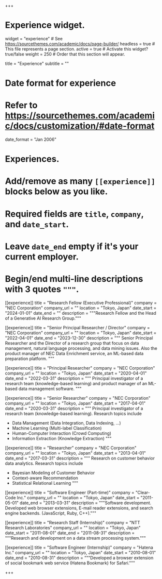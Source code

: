 +++
# Experience widget.
widget = "experience"  # See https://sourcethemes.com/academic/docs/page-builder/
headless = true  # This file represents a page section.
active = true  # Activate this widget? true/false
weight = 250  # Order that this section will appear.

title = "Experience"
subtitle = ""

# Date format for experience
#   Refer to https://sourcethemes.com/academic/docs/customization/#date-format
date_format = "Jan 2006"

# Experiences.
#   Add/remove as many `[[experience]]` blocks below as you like.
#   Required fields are `title`, `company`, and `date_start`.
#   Leave `date_end` empty if it's your current employer.
#   Begin/end multi-line descriptions with 3 quotes `"""`.

[[experience]]
  title = "Research Fellow (Executive Professional)"
  company = "NEC Corporation"
  company_url = ""
  location = "Tokyo, Japan"
  date_start = "2024-01-01"
  date_end = ""
  description = """Research Fellow and the Head of a Generative AI Research Group."""

[[experience]]
  title = "Senior Principal Researcher / Director"
  company = "NEC Corporation"
  company_url = ""
  location = "Tokyo, Japan"
  date_start = "2022-04-01"
  date_end = "2023-12-30"
  description = """
Senior Principal Researcher and the Director of a research group that focus on data management, natural language processing, and data mining issues. Also the product manager of NEC Data Enrichment service, an ML-based data preparation platform.
"""

[[experience]]
  title = "Principal Researcher"
  company = "NEC Corporation"
  company_url = ""
  location = "Tokyo, Japan"
  date_start = "2020-04-01"
  date_end = "2022-03-31"
  description = """
Principal investigator of a research team (knowledge-based learning) and product manager of an ML-based data management software.
"""

[[experience]]
  title = "Senior Researcher"
  company = "NEC Corporation"
  company_url = ""
  location = "Tokyo, Japan"
  date_start = "2017-04-01"
  date_end = "2020-03-31"
  description = """
Principal investigator of a research team (knowledge-based learning). Research topics include
  
* Data Management (Data Integration, Data Indexing, ...)
* Machine Learning (Multi-label Classification)
* Human-Computer Interaction (Crowd Computing)
* Information Extraction (Knowledge Extraction)
"""

[[experience]]
  title = "Researcher"
  company = "NEC Corporation"
  company_url = ""
  location = "Tokyo, Japan"
  date_start = "2013-04-01"
  date_end = "2017-03-31"
  description = """
Research on customer behavior data analytics. Research topics include

* Bayesian Modeling of Customer Behavior
* Context-aware Recommendation
* Statistical Relational Learning
"""

[[experience]]
  title = "Software Engineer (Part-time)"
  company = "Clear-Code Inc."
  company_url = ""
  location = "Tokyo, Japan"
  date_start = "2011-05-01"
  date_end = "2013-03-31"
  description = """Software development. Developed web browser extensions, E-mail reader extensions, and search engine backends. (JavaScript, Ruby, C++)."""

[[experience]]
  title = "Research Staff (Internship)"
  company = "NTT Research Laboratories"
  company_url = ""
  location = "Tokyo, Japan"
  date_start = "2011-08-01"
  date_end = "2011-08-31"
  description = """Research and development on a data stream processing system."""

[[experience]]
  title = "Software Engineer (Internship)"
  company = "Hatena Inc."
  company_url = ""
  location = "Tokyo, Japan"
  date_start = "2010-08-01"
  date_end = "2010-08-31"
  description = """Developed a browser extension of social bookmark web service (Hatena Bookmark) for Safari."""

+++
